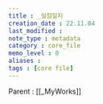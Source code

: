 ```yaml
---
title : _실험일지
creation_date : 22.11.04
last_modified :
note_type : metadata
category : core_file
memo_level : 0
aliases : 
tags : [core file]
---
```


Parent : [[_MyWorks]]